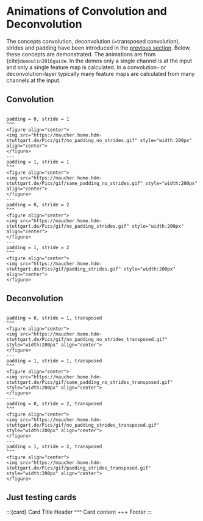 # Animations of Convolution and Deconvolution


The concepts convolution, deconvolution (=transposed convolution), strides and padding have been introduced in the [previous section](ConvolutionalNeuralNetworks.ipynb). Below, these concepts are demonstrated. The animations are from {cite}`dumoulin2016guide`. In the demos only a single channel is at the input and only a single feature map is calculated. In a convolution- or deconvolution-layer typically many feature maps are calculated from many channels at the input.



## Convolution

````{panels}

padding = 0, stride = 1
^^^
<figure align="center">
<img src="https://maucher.home.hdm-stuttgart.de/Pics/gif/no_padding_no_strides.gif" style="width:200px" align="center">
</figure>
---
padding = 1, stride = 1
^^^
<figure align="center">
<img src="https://maucher.home.hdm-stuttgart.de/Pics/gif/same_padding_no_strides.gif" style="width:200px" align="center">
</figure>
---
padding = 0, stride = 2
^^^
<figure align="center">
<img src="https://maucher.home.hdm-stuttgart.de/Pics/gif/no_padding_strides.gif" style="width:200px" align="center">
</figure>
---
padding = 1, stride = 2
^^^
<figure align="center">
<img src="https://maucher.home.hdm-stuttgart.de/Pics/gif/padding_strides.gif" style="width:200px" align="center">
</figure>
````

## Deconvolution
````{panels}

padding = 0, stride = 1, transposed
^^^
<figure align="center">
<img src="https://maucher.home.hdm-stuttgart.de/Pics/gif/no_padding_no_strides_transposed.gif" style="width:200px" align="center">
</figure>
---
padding = 1, stride = 1, transposed
^^^
<figure align="center">
<img src="https://maucher.home.hdm-stuttgart.de/Pics/gif/same_padding_no_strides_transposed.gif" style="width:200px" align="center">
</figure>
---
padding = 0, stride = 2, transposed
^^^
<figure align="center">
<img src="https://maucher.home.hdm-stuttgart.de/Pics/gif/no_padding_strides_transposed.gif" style="width:200px" align="center">
</figure>
---
padding = 1, stride = 2, transposed
^^^
<figure align="center">
<img src="https://maucher.home.hdm-stuttgart.de/Pics/gif/padding_strides_transposed.gif" style="width:200px" align="center">
</figure>
````
## Just testing cards

:::{card} Card Title
Header
^^^
Card content
+++
Footer
:::